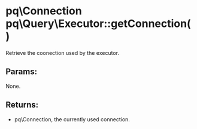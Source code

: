 # pq\Connection pq\Query\Executor::getConnection()

Retrieve the coonection used by the executor.

## Params:

None.

## Returns:

* pq\Connection, the currently used connection.
